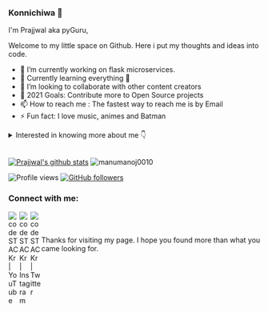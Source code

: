 ### Konnichiwa 👋

I'm Prajjwal aka pyGuru,

Welcome to my little space on Github. Here i put my thoughts and ideas into code.

- 🔭 I’m currently working on flask microservices.
- 🌱 Currently learning everything 🤣
- 👯 I’m looking to collaborate with other content creators
- 🥅 2021 Goals: Contribute more to Open Source projects
- 📫 How to reach me : The fastest way to reach me is by Email
- ⚡ Fun fact: I love music, animes and Batman

<details>
	<summary>Interested in knowing more about me 👇 </summary>

  <br />
  [<img alt="png" align="center" src="https://github.com/pyGuru123/pyGuru123/blob/main/assets/pyguru.png">][youtube]

  I'm a Student, Developer, and Python Instructor. I like programming 
  and designing. I am interested in extra-terrestrials and trying to 
  understand our universe, studying theoretical physics by my own. 
  I like photography and collecting pictures. A simple and down to 
  earth boy who is so keen to learn every day a new thing. 
  
  Know more about me on my blog : [Whistle of Darkness]

  <br />

</details>

<br />

[![Prajjwal's github stats](https://github-readme-stats.vercel.app/api?username=pyguru123&hide=contribs,prs)](https://github.com/anuraghazra/github-readme-stats)
<img src="https://github-readme-streak-stats.herokuapp.com/?user=manumanoj0010&" alt="manumanoj0010"/>

![Profile views](https://komarev.com/ghpvc/?username=pyguru123&label=PROFILE+VIEWS&style=flat-square) 
[![GitHub followers](https://img.shields.io/github/followers/pyguru123.svg?style=social&label=Follow&maxAge=2592000)](https://github.com/pyguru123?tab=followers)

### Connect with me:

[<img align="left" alt="codeSTACKr | YouTube" width="22px" src="https://cdn.jsdelivr.net/npm/simple-icons@v3/icons/youtube.svg" />][youtube]
[<img align="left" alt="codeSTACKr | Instagram" width="22px" src="https://cdn.jsdelivr.net/npm/simple-icons@v3/icons/instagram.svg" />][instagram]
[<img align="left" alt="codeSTACKr | Twitter" width="22px" src="https://cdn.jsdelivr.net/npm/simple-icons@v3/icons/pinterest.svg" />][pinterest]


<br />

[Whistle of Darkness]: https://dwhistle.wordpress.com
[youtube]: https://www.youtube.com/c/pyGuru
[instagram]: https://www.instagram.com/prajjwalpathak35
[pinterest]: https://www.pinterest.ca/prajjwalpathak3 

<br />

Thanks for visiting my page. I hope you found more than what you came looking for.

